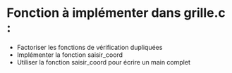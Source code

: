 Fonction à implémenter dans grille.c : 
======================================
- Factoriser les fonctions de vérification dupliquées
- Implémenter la fonction saisir_coord
- Utiliser la fonction saisir_coord pour écrire un
main complet 
